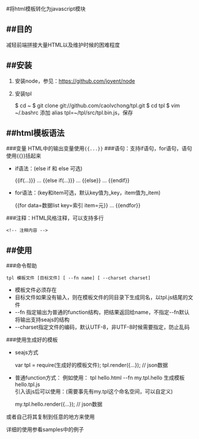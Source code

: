 #将html模板转化为javascript模块

##目的
---
减轻前端拼接大量HTML以及维护时候的困难程度

##安装
---
1. 安装node，参见：https://github.com/joyent/node

2. 安装tpl

    $ cd ~
    $ git clone git://github.com/caolvchong/tpl.git
    $ cd tpl
    $ vim ~/.bashrc
    添加 alias tpl=~/tpl/src/tpl.bin.js，保存

##html模板语法
---
###变量
HTML中的输出变量使用`{{...}}`
###语句：支持if语句，for语句，语句使用{{}}括起来
* if语法：(else if 和 else 可选)

    {{if(...)}}
        ...
    {{else if(...)}}
        ...
    {{else}}
        ...
    {{endif}}

* for语法：(key和item可选，默认key值为_key，item值为_item)

    {{for data=数据list key=索引 item=元}}
        ...
    {{endfor}}

###注释：HTML风格注释，可以支持多行

    <!-- 注释内容 -->
     
##使用
---
###命令帮助

    tpl 模板文件 [目标文件] [ --fn name] [ --charset charset]  

* 模板文件必须存在
* 目标文件如果没有输入，则在模板文件的同目录下生成同名，以tpl.js结尾的文件
* --fn 指定输出为普通的function结构，把结果返回给name，不指定--fn默认将输出支持seajs的结构
* --charset指定文件的编码，默认UTF-8，非UTF-8时候需要指定，防止乱码

###使用生成好的模板
* seajs方式

    var tpl = require(生成好的模板文件);
    tpl.render({...}); // json数据

* 普通function方式：
例如使用： tpl hello.html --fn my.tpl.hello 生成模板hello.tpl.js  
引入该js后可以使用：(需要事先有my.tpl这个命名空间，可以自定义)  

    my.tpl.hello.render({...}); // json数据

或者自己将其复制到任意的地方来使用

详细的使用参看samples中的例子

